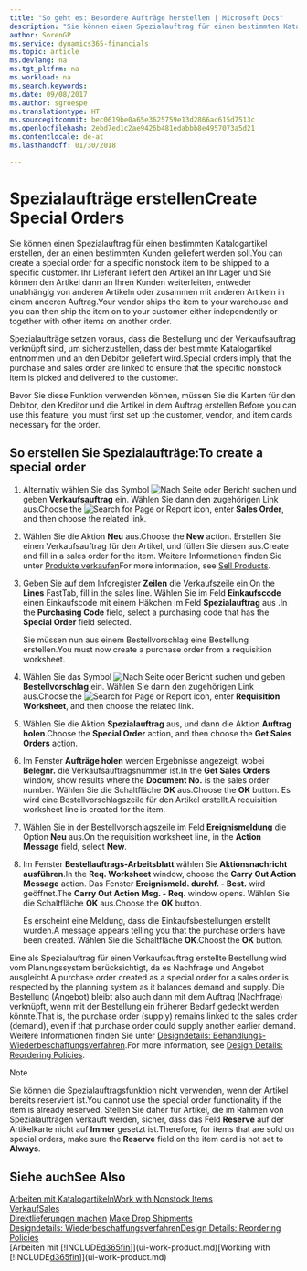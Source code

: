 ```yaml
---
title: "So geht es: Besondere Aufträge herstellen | Microsoft Docs"
description: "Sie können einen Spezialauftrag für einen bestimmten Katalogartikel erstellen, der an einen bestimmten Kunden geliefert werden soll. Ihr Lieferant liefert den Artikel an Ihr Lager und Sie können den Artikel dann an Ihren Kunden weiterleiten, entweder unabhängig von anderen Artikeln oder zusammen mit anderen Artikeln in einem anderen Auftrag."
author: SorenGP
ms.service: dynamics365-financials
ms.topic: article
ms.devlang: na
ms.tgt_pltfrm: na
ms.workload: na
ms.search.keywords: 
ms.date: 09/08/2017
ms.author: sgroespe
ms.translationtype: HT
ms.sourcegitcommit: bec0619be0a65e3625759e13d2866ac615d7513c
ms.openlocfilehash: 2ebd7ed1c2ae9426b481edabbb8e4957073a5d21
ms.contentlocale: de-at
ms.lasthandoff: 01/30/2018

---
```

# <a name="create-special-orders"></a><span data-ttu-id="7a5d4-104">Spezialaufträge erstellen</span><span class="sxs-lookup"><span data-stu-id="7a5d4-104">Create Special Orders</span></span>
<span data-ttu-id="7a5d4-105">Sie können einen Spezialauftrag für einen bestimmten Katalogartikel erstellen, der an einen bestimmten Kunden geliefert werden soll.</span><span class="sxs-lookup"><span data-stu-id="7a5d4-105">You can create a special order for a specific nonstock item to be shipped to a specific customer.</span></span> <span data-ttu-id="7a5d4-106">Ihr Lieferant liefert den Artikel an Ihr Lager und Sie können den Artikel dann an Ihren Kunden weiterleiten, entweder unabhängig von anderen Artikeln oder zusammen mit anderen Artikeln in einem anderen Auftrag.</span><span class="sxs-lookup"><span data-stu-id="7a5d4-106">Your vendor ships the item to your warehouse and you can then ship the item on to your customer either independently or together with other items on another order.</span></span>  

<span data-ttu-id="7a5d4-107">Spezialaufträge setzen voraus, dass die Bestellung und der Verkaufsauftrag verknüpft sind, um sicherzustellen, dass der bestimmte Katalogartikel entnommen und an den Debitor geliefert wird.</span><span class="sxs-lookup"><span data-stu-id="7a5d4-107">Special orders imply that the purchase and sales order are linked to ensure that the specific nonstock item is picked and delivered to the customer.</span></span>  

<span data-ttu-id="7a5d4-108">Bevor Sie diese Funktion verwenden können, müssen Sie die Karten für den Debitor, den Kreditor und die Artikel in dem Auftrag erstellen.</span><span class="sxs-lookup"><span data-stu-id="7a5d4-108">Before you can use this feature, you must first set up the customer, vendor, and item cards necessary for the order.</span></span>  

## <a name="to-create-a-special-order"></a><span data-ttu-id="7a5d4-109">So erstellen Sie Spezialaufträge:</span><span class="sxs-lookup"><span data-stu-id="7a5d4-109">To create a special order</span></span>  
1.  <span data-ttu-id="7a5d4-110">Alternativ wählen Sie das Symbol ![Nach Seite oder Bericht suchen](media/ui-search/search_small.png "Nach Seite oder Bericht suchen") und geben **Verkaufsauftrag** ein. Wählen Sie dann den zugehörigen Link aus.</span><span class="sxs-lookup"><span data-stu-id="7a5d4-110">Choose the ![Search for Page or Report](media/ui-search/search_small.png "Search for Page or Report icon") icon, enter **Sales Order**, and then choose the related link.</span></span>  
2. <span data-ttu-id="7a5d4-111">Wählen Sie die Aktion **Neu** aus.</span><span class="sxs-lookup"><span data-stu-id="7a5d4-111">Choose the **New** action.</span></span> <span data-ttu-id="7a5d4-112">Erstellen Sie einen  Verkaufsauftrag für den Artikel, und füllen Sie diesen aus.</span><span class="sxs-lookup"><span data-stu-id="7a5d4-112">Create and fill in a  sales order for the item.</span></span> <span data-ttu-id="7a5d4-113">Weitere Informationen finden Sie unter [Produkte verkaufen](sales-how-sell-products.md)</span><span class="sxs-lookup"><span data-stu-id="7a5d4-113">For more information, see [Sell Products](sales-how-sell-products.md).</span></span>
3.  <span data-ttu-id="7a5d4-114">Geben Sie auf dem Inforegister **Zeilen** die Verkaufszeile ein.</span><span class="sxs-lookup"><span data-stu-id="7a5d4-114">On the **Lines** FastTab, fill in the sales line.</span></span> <span data-ttu-id="7a5d4-115">Wählen Sie im Feld **Einkaufscode** einen Einkaufscode mit einem Häkchen im Feld **Spezialauftrag** aus .</span><span class="sxs-lookup"><span data-stu-id="7a5d4-115">In the **Purchasing Code** field, select a purchasing code that has the **Special Order** field selected.</span></span>

    <span data-ttu-id="7a5d4-116">Sie müssen nun aus einem Bestellvorschlag eine Bestellung erstellen.</span><span class="sxs-lookup"><span data-stu-id="7a5d4-116">You must now create a purchase order from a requisition worksheet.</span></span>  
4. <span data-ttu-id="7a5d4-117">Wählen Sie das Symbol ![Nach Seite oder Bericht suchen](media/ui-search/search_small.png "Nach Seite oder Bericht suchen") und geben **Bestellvorschlag** ein. Wählen Sie dann den zugehörigen Link aus.</span><span class="sxs-lookup"><span data-stu-id="7a5d4-117">Choose the ![Search for Page or Report](media/ui-search/search_small.png "Search for Page or Report icon") icon, enter **Requisition Worksheet**, and then choose the related link.</span></span>  
5. <span data-ttu-id="7a5d4-118">Wählen Sie die Aktion **Spezialauftrag** aus, und dann die Aktion **Auftrag holen**.</span><span class="sxs-lookup"><span data-stu-id="7a5d4-118">Choose the **Special Order** action, and then choose the **Get Sales Orders** action.</span></span>  
6.  <span data-ttu-id="7a5d4-119">Im Fenster **Aufträge holen** werden Ergebnisse angezeigt, wobei **Belegnr.** die Verkaufsauftragsnummer ist.</span><span class="sxs-lookup"><span data-stu-id="7a5d4-119">In the **Get Sales Orders** window, show results where the **Document No.** is the sales order number.</span></span> <span data-ttu-id="7a5d4-120">Wählen Sie die Schaltfläche **OK** aus.</span><span class="sxs-lookup"><span data-stu-id="7a5d4-120">Choose the **OK** button.</span></span> <span data-ttu-id="7a5d4-121">Es wird eine Bestellvorschlagszeile für den Artikel erstellt.</span><span class="sxs-lookup"><span data-stu-id="7a5d4-121">A requisition worksheet line is created for the item.</span></span>  
7.  <span data-ttu-id="7a5d4-122">Wählen Sie in der Bestellvorschlagszeile im Feld **Ereignismeldung** die Option **Neu** aus.</span><span class="sxs-lookup"><span data-stu-id="7a5d4-122">On the requisition worksheet line, in the **Action Message** field, select **New**.</span></span>  
8.  <span data-ttu-id="7a5d4-123">Im Fenster **Bestellauftrags-Arbeitsblatt** wählen Sie **Aktionsnachricht ausführen**.</span><span class="sxs-lookup"><span data-stu-id="7a5d4-123">In the **Req. Worksheet** window, choose the **Carry Out Action Message** action.</span></span> <span data-ttu-id="7a5d4-124">Das Fenster **Ereignismeld. durchf. - Best.** wird geöffnet.</span><span class="sxs-lookup"><span data-stu-id="7a5d4-124">The **Carry Out Action Msg. - Req.** window opens.</span></span> <span data-ttu-id="7a5d4-125">Wählen Sie die Schaltfläche **OK** aus.</span><span class="sxs-lookup"><span data-stu-id="7a5d4-125">Choose the **OK** button.</span></span>  

    <span data-ttu-id="7a5d4-126">Es erscheint eine Meldung, dass die Einkaufsbestellungen erstellt wurden.</span><span class="sxs-lookup"><span data-stu-id="7a5d4-126">A message appears telling you that the purchase orders have been created.</span></span> <span data-ttu-id="7a5d4-127">Wählen Sie die Schaltfläche **OK**.</span><span class="sxs-lookup"><span data-stu-id="7a5d4-127">Choost the **OK** button.</span></span>  

<span data-ttu-id="7a5d4-128">Eine als Spezialauftrag für einen Verkaufsauftrag erstellte Bestellung wird vom Planungssystem berücksichtigt, da es Nachfrage und Angebot ausgleicht.</span><span class="sxs-lookup"><span data-stu-id="7a5d4-128">A purchase order created as a special order for a sales order is respected by the planning system as it balances demand and supply.</span></span> <span data-ttu-id="7a5d4-129">Die Bestellung (Angebot) bleibt also auch dann mit dem Auftrag (Nachfrage) verknüpft, wenn mit der Bestellung ein früherer Bedarf gedeckt werden könnte.</span><span class="sxs-lookup"><span data-stu-id="7a5d4-129">That is, the purchase order (supply) remains linked to the sales order (demand), even if that purchase order could supply another earlier demand.</span></span> <span data-ttu-id="7a5d4-130">Weitere Informationen finden Sie unter [Designdetails: Behandlungs-Wiederbeschaffungsverfahren](design-details-reservation-order-tracking-and-action-messaging.md).</span><span class="sxs-lookup"><span data-stu-id="7a5d4-130">For more information, see [Design Details: Reordering Policies](design-details-reservation-order-tracking-and-action-messaging.md).</span></span>  

> [!NOTE]  
>  <span data-ttu-id="7a5d4-131">Sie können die Spezialauftragsfunktion nicht verwenden, wenn der Artikel bereits reserviert ist.</span><span class="sxs-lookup"><span data-stu-id="7a5d4-131">You cannot use the special order functionality if the item is already reserved.</span></span> <span data-ttu-id="7a5d4-132">Stellen Sie daher für Artikel, die im Rahmen von Spezialaufträgen verkauft werden, sicher, dass das Feld **Reserve** auf der Artikelkarte nicht auf **Immer** gesetzt ist.</span><span class="sxs-lookup"><span data-stu-id="7a5d4-132">Therefore, for items that are sold on special orders, make sure the **Reserve** field on the item card is not set to **Always**.</span></span>  

## <a name="see-also"></a><span data-ttu-id="7a5d4-133">Siehe auch</span><span class="sxs-lookup"><span data-stu-id="7a5d4-133">See Also</span></span>  
[<span data-ttu-id="7a5d4-134">Arbeiten mit Katalogartikeln</span><span class="sxs-lookup"><span data-stu-id="7a5d4-134">Work with Nonstock Items</span></span>](inventory-how-work-nonstock-items.md)  
[<span data-ttu-id="7a5d4-135">Verkauf</span><span class="sxs-lookup"><span data-stu-id="7a5d4-135">Sales</span></span>](sales-manage-sales.md)  
<span data-ttu-id="7a5d4-136">[Direktlieferungen machen](sales-how-drop-shipment.md) </span><span class="sxs-lookup"><span data-stu-id="7a5d4-136">[Make Drop Shipments](sales-how-drop-shipment.md) </span></span>  
[<span data-ttu-id="7a5d4-137">Designdetails: Wiederbeschaffungsverfahren</span><span class="sxs-lookup"><span data-stu-id="7a5d4-137">Design Details: Reordering Policies</span></span>](design-details-reservation-order-tracking-and-action-messaging.md)  
<span data-ttu-id="7a5d4-138">[Arbeiten mit [!INCLUDE[d365fin](includes/d365fin_md.md)]](ui-work-product.md)</span><span class="sxs-lookup"><span data-stu-id="7a5d4-138">[Working with [!INCLUDE[d365fin](includes/d365fin_md.md)]](ui-work-product.md)</span></span>

